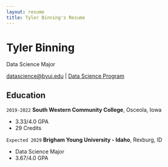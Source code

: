 ```yaml
---
layout: resume
title: Tyler Binning's Resume
---
```

# Tyler Binning
Data Science Major 

<div id="webaddress">
<a href="datascience@byui.edu">datascience@byui.edu</a>
| <a href="https://byuidatascience.github.io/development.html">Data Science Program</a>
</div>

<!-- https://www.monique.tech/the-art-of-markdown -->


## Education

`2019-2022`
__South Western Community College__, Osceola, Iowa

-  3.33/4.0 GPA
-  29 Credits

`Expected 2029`
__Brigham Young University - Idaho__, Rexburg, ID

- Data Science Major
- 3.67/4.0 GPA



<!-- ### Footer

Last updated: May 2013 -->


